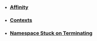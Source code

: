 * ### [Affinity](md-files/affinity.md)
* ### [Contexts](md-files/contexts.md)
* ### [Namespace Stuck on Terminating](md-files/namespace-termintaing.md)